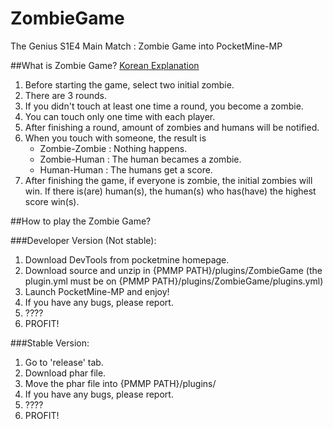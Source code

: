 # ZombieGame
The Genius S1E4 Main Match : Zombie Game into PocketMine-MP

##What is Zombie Game?
[Korean Explanation](https://namu.wiki/w/%EB%8D%94%20%EC%A7%80%EB%8B%88%EC%96%B4%EC%8A%A4%3A%EA%B2%8C%EC%9E%84%EC%9D%98%20%EB%B2%95%EC%B9%99/4%ED%99%94)

1. Before starting the game, select two initial zombie.
2. There are 3 rounds.
3. If you didn't touch at least one time a round, you become a zombie.
4. You can touch only one time with each player.
5. After finishing a round, amount of zombies and humans will be notified.
6. When you touch with someone, the result is
   * Zombie-Zombie : Nothing happens.
   * Zombie-Human : The human becames a zombie.
   * Human-Human : The humans get a score.
7. After finishing the game, if everyone is zombie, the initial zombies will win.
  If there is(are) human(s), the human(s) who has(have) the highest score win(s).

##How to play the Zombie Game?

###Developer Version (Not stable):
1. Download DevTools from pocketmine homepage.
2. Download source and unzip in {PMMP PATH}/plugins/ZombieGame (the plugin.yml must be on {PMMP PATH}/plugins/ZombieGame/plugins.yml)
3. Launch PocketMine-MP and enjoy!
4. If you have any bugs, please report.
5. ????
6. PROFIT!

###Stable Version:
1. Go to 'release' tab.
2. Download phar file.
3. Move the phar file into {PMMP PATH}/plugins/
4. If you have any bugs, please report.
5. ????
6. PROFIT!
